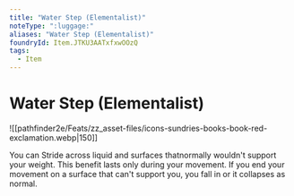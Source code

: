 ```yaml
---
title: "Water Step (Elementalist)"
noteType: ":luggage:"
aliases: "Water Step (Elementalist)"
foundryId: Item.JTKU3AATxfxwOOzQ
tags:
  - Item
---
```


# Water Step (Elementalist)
![[pathfinder2e/Feats/zz_asset-files/icons-sundries-books-book-red-exclamation.webp|150]]

You can Stride across liquid and surfaces thatnormally wouldn't support your weight. This benefit lasts only during your movement. If you end your movement on a surface that can't support you, you fall in or it collapses as normal.
